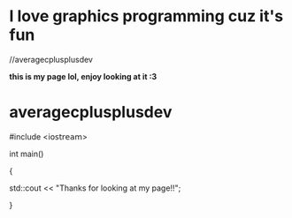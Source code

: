 # I love graphics programming cuz it's fun

//averagecplusplusdev
<!DOCTYPE html>
<html>
<head>
    <b> this is my page lol, enjoy looking at it :3 </b>
</head>
<body>
    <!-- 
       #
    -->
    <h1>averagecplusplusdev</h1>
    <p>#include <𝗂𝗈𝗌𝗍𝗋𝖾𝖺𝗆> </p>
           <p>int main()</p>
           <p>{</p>
           <p>       std::cout << "Thanks for looking at my page!!";</p>
                     <p>}</p>
</body>
</html>
